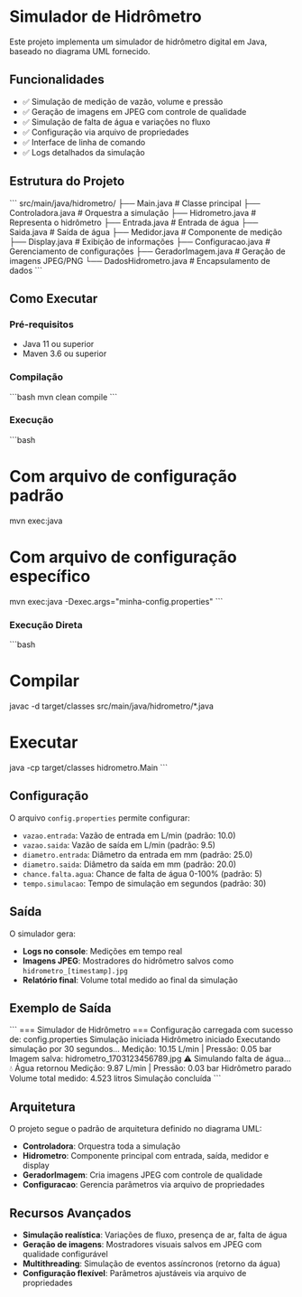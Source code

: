 # Simulador de Hidrômetro

Este projeto implementa um simulador de hidrômetro digital em Java, baseado no diagrama UML fornecido.

## Funcionalidades

- ✅ Simulação de medição de vazão, volume e pressão
- ✅ Geração de imagens em JPEG com controle de qualidade
- ✅ Simulação de falta de água e variações no fluxo
- ✅ Configuração via arquivo de propriedades
- ✅ Interface de linha de comando
- ✅ Logs detalhados da simulação

## Estrutura do Projeto

\`\`\`
src/main/java/hidrometro/
├── Main.java              # Classe principal
├── Controladora.java      # Orquestra a simulação
├── Hidrometro.java        # Representa o hidrômetro
├── Entrada.java           # Entrada de água
├── Saida.java            # Saída de água
├── Medidor.java          # Componente de medição
├── Display.java          # Exibição de informações
├── Configuracao.java     # Gerenciamento de configurações
├── GeradorImagem.java    # Geração de imagens JPEG/PNG
└── DadosHidrometro.java  # Encapsulamento de dados
\`\`\`

## Como Executar

### Pré-requisitos
- Java 11 ou superior
- Maven 3.6 ou superior

### Compilação
\`\`\`bash
mvn clean compile
\`\`\`

### Execução
\`\`\`bash
# Com arquivo de configuração padrão
mvn exec:java

# Com arquivo de configuração específico
mvn exec:java -Dexec.args="minha-config.properties"
\`\`\`

### Execução Direta
\`\`\`bash
# Compilar
javac -d target/classes src/main/java/hidrometro/*.java

# Executar
java -cp target/classes hidrometro.Main
\`\`\`

## Configuração

O arquivo `config.properties` permite configurar:

- `vazao.entrada`: Vazão de entrada em L/min (padrão: 10.0)
- `vazao.saida`: Vazão de saída em L/min (padrão: 9.5)
- `diametro.entrada`: Diâmetro da entrada em mm (padrão: 25.0)
- `diametro.saida`: Diâmetro da saída em mm (padrão: 20.0)
- `chance.falta.agua`: Chance de falta de água 0-100% (padrão: 5)
- `tempo.simulacao`: Tempo de simulação em segundos (padrão: 30)

## Saída

O simulador gera:
- **Logs no console**: Medições em tempo real
- **Imagens JPEG**: Mostradores do hidrômetro salvos como `hidrometro_[timestamp].jpg`
- **Relatório final**: Volume total medido ao final da simulação

## Exemplo de Saída

\`\`\`
=== Simulador de Hidrômetro ===
Configuração carregada com sucesso de: config.properties
Simulação iniciada
Hidrômetro iniciado
Executando simulação por 30 segundos...
Medição: 10.15 L/min | Pressão: 0.05 bar
Imagem salva: hidrometro_1703123456789.jpg
⚠️ Simulando falta de água...
💧 Água retornou
Medição: 9.87 L/min | Pressão: 0.03 bar
Hidrômetro parado
Volume total medido: 4.523 litros
Simulação concluída
\`\`\`

## Arquitetura

O projeto segue o padrão de arquitetura definido no diagrama UML:
- **Controladora**: Orquestra toda a simulação
- **Hidrometro**: Componente principal com entrada, saída, medidor e display
- **GeradorImagem**: Cria imagens JPEG com controle de qualidade
- **Configuracao**: Gerencia parâmetros via arquivo de propriedades

## Recursos Avançados

- **Simulação realística**: Variações de fluxo, presença de ar, falta de água
- **Geração de imagens**: Mostradores visuais salvos em JPEG com qualidade configurável
- **Multithreading**: Simulação de eventos assíncronos (retorno da água)
- **Configuração flexível**: Parâmetros ajustáveis via arquivo de propriedades
